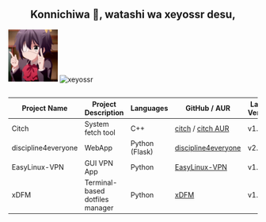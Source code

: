 <table align="center" style="width: 100%;">
  <tr>
      <h2 align="center">
       Konnichiwa 👋, watashi wa xeyossr desu,
      </h2>
      <p><img src="https://raw.githubusercontent.com/xeyossr/xeyossr/main/assets/rikka.gif" alt="Rikka" style="max-width: 100px;">
      <img align="center" src="https://github-readme-stats.vercel.app/api/top-langs?username=xeyossr&show_icons=true&locale=en&layout=compact&theme=dark" alt="xeyossr" /></p>
  </tr>
</table>

| Project Name        | Project Description             | Languages      | GitHub / AUR                                                                                       | Latest Version |
|---------------------|---------------------------------|----------------|----------------------------------------------------------------------------------------------------|----------------|
| Citch               | System fetch tool               | C++            | [citch](https://github.com/xeyossr/citch) / [citch AUR](https://aur.archlinux.org/packages/citch)  | v1.0.0         |
| discipline4everyone | WebApp                          | Python (Flask) | [discipline4everyone](https://github.com/xeyossr/discipline4everyone)                              | v2.4           |
| EasyLinux-VPN       | GUI VPN App                     | Python         | [EasyLinux-VPN](https://github.com/xeyossr/EasyLinux-VPN)                                          | v1.1.0         |
| xDFM                | Terminal-based dotfiles manager | Python         | [xDFM](https://github.com/xeyossr/xDFM)                                                            | v1.2.0         |
